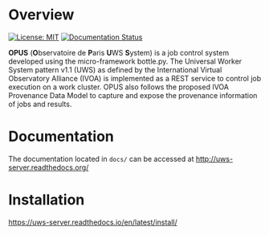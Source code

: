 
Overview
========
[![License: MIT](https://img.shields.io/badge/License-MIT-yellow.svg)](https://opensource.org/licenses/MIT)
[![Documentation Status](https://readthedocs.org/projects/uws-server/badge/?version=latest)](http://uws-server.readthedocs.org/en/latest/?badge=latest)

**OPUS** (**O**bservatoire de **P**aris **U**WS **S**ystem) is a job control 
system developed using the micro-framework bottle.py. The Universal Worker System 
pattern v1.1 (UWS) as defined by the International Virtual Observatory Alliance 
(IVOA) is implemented as a REST service to control job execution on a work cluster.
OPUS also follows the proposed IVOA Provenance Data Model to capture and expose 
the provenance information of jobs and results.

Documentation
=============

The documentation located in `docs/` can be accessed at http://uws-server.readthedocs.org/ 

Installation
============

https://uws-server.readthedocs.io/en/latest/install/
